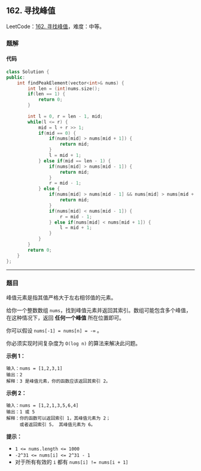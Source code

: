 ## 162. 寻找峰值

LeetCode：[162. 寻找峰值](https://leetcode.cn/problems/find-peak-element/)，难度：中等。

### 题解

#### 代码

```c++
class Solution {
public:
    int findPeakElement(vector<int>& nums) {
        int len = (int)nums.size();
        if(len == 1) {
            return 0;
        }
        
        int l = 0, r = len - 1, mid;
        while(l <= r) {
            mid = l + r >> 1;
            if(mid == 0) {
                if(nums[mid] > nums[mid + 1]) {
                    return mid;
                }
                l = mid + 1;
            } else if(mid == len - 1) {
                if(nums[mid] > nums[mid - 1]) {
                    return mid;
                }
                r = mid - 1;
            } else {
                if(nums[mid] > nums[mid - 1] && nums[mid] > nums[mid + 1]) {
                    return mid;
                }
                if(nums[mid] < nums[mid - 1]) {
                    r = mid - 1;
                } else if(nums[mid] < nums[mid + 1]) {
                    l = mid + 1;
                }
            }
        }
        return 0;
    }
};
```



---



### 题目

峰值元素是指其值严格大于左右相邻值的元素。

给你一个整数数组 `nums`，找到峰值元素并返回其索引。数组可能包含多个峰值，在这种情况下，返回 **任何一个峰值** 所在位置即可。

你可以假设 `nums[-1] = nums[n] = -∞` 。

你必须实现时间复杂度为 `O(log n)` 的算法来解决此问题。

 

**示例 1：**

```
输入：nums = [1,2,3,1]
输出：2
解释：3 是峰值元素，你的函数应该返回其索引 2。
```

**示例 2：**

```
输入：nums = [1,2,1,3,5,6,4]
输出：1 或 5 
解释：你的函数可以返回索引 1，其峰值元素为 2；
     或者返回索引 5， 其峰值元素为 6。
```

 

**提示：**

- `1 <= nums.length <= 1000`
- `-2^31 <= nums[i] <= 2^31 - 1`
- 对于所有有效的 `i` 都有 `nums[i] != nums[i + 1]`


